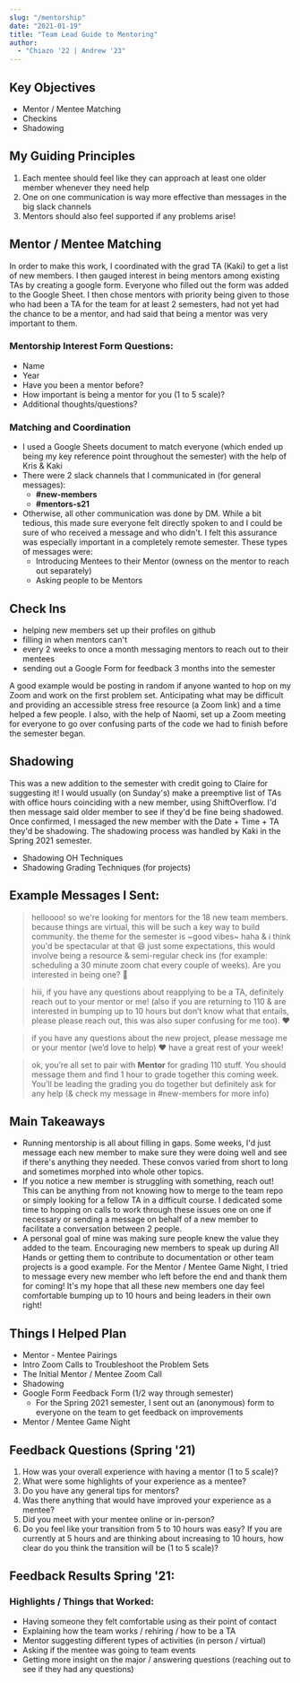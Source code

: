 ```yaml
---
slug: "/mentorship"
date: "2021-01-19"
title: "Team Lead Guide to Mentoring"
author:
  - "Chiazo '22 | Andrew '23"
---
```


## Key Objectives

- Mentor / Mentee Matching
- Checkins
- Shadowing

## My Guiding Principles

1. Each mentee should feel like they can approach at least one older member whenever they need help
1. One on one communication is way more effective than messages in the big slack channels
1. Mentors should also feel supported if any problems arise!

## Mentor / Mentee Matching

In order to make this work, I coordinated with the grad TA (Kaki) to get a list of new members. I then gauged interest in being mentors among existing TAs by creating a google form. Everyone who filled out the form was added to the Google Sheet. I then chose mentors with priority being given to those who had been a TA for the team for at least 2 semesters, had not yet had the chance to be a mentor, and had said that being a mentor was very important to them.

### Mentorship Interest Form Questions:

- Name
- Year
- Have you been a mentor before?
- How important is being a mentor for you (1 to 5 scale)?
- Additional thoughts/questions?

### Matching and Coordination

- I used a Google Sheets document to match everyone (which ended up being my key reference point throughout the semester) with the help of Kris & Kaki
- There were 2 slack channels that I communicated in (for general messages):
  - **#new-members**
  - **#mentors-s21**
- Otherwise, all other communication was done by DM. While a bit tedious, this made sure everyone felt directly spoken to and I could be sure of who received a message and who didn't. I felt this assurance was especially important in a completely remote semester. These types of messages were:
  - Introducing Mentees to their Mentor (owness on the mentor to reach out separately)
  - Asking people to be Mentors

## Check Ins

- helping new members set up their profiles on github
- filling in when mentors can't
- every 2 weeks to once a month messaging mentors to reach out to their mentees
- sending out a Google Form for feedback 3 months into the semester

A good example would be posting in random if anyone wanted to hop on my Zoom and work on the first problem set. Anticipating what may be difficult and providing an accessible stress free resource (a Zoom link) and a time helped a few people. I also, with the help of Naomi, set up a Zoom meeting for everyone to go over confusing parts of the code we had to finish before the semester began.

## Shadowing

This was a new addition to the semester with credit going to Claire for suggesting it! I would usually (on Sunday's) make a preemptive list of TAs with office hours coinciding with a new member, using ShiftOverflow. I'd then message said older member to see if they'd be fine being shadowed. Once confirmed, I messaged the new member with the Date + Time + TA they'd be shadowing. The shadowing process was handled by Kaki in the Spring 2021 semester.

- Shadowing OH Techniques
- Shadowing Grading Techniques (for projects)

## Example Messages I Sent:

> helloooo! so we're looking for mentors for the 18 new team members. because things are virtual, this will be such a key way to build community. the theme for the semester is ~good vibes~ haha & i think you'd be spectacular at that :smile: just some expectations, this would involve being a resource & semi-regular check ins (for example: scheduling a 30 minute zoom chat every couple of weeks). Are you interested in being one? :slightly_smiling_face:

> hiii, if you have any questions about reapplying to be a TA, definitely reach out to your mentor or me! (also if you are returning to 110 & are interested in bumping up to 10 hours but don’t know what that entails, please please reach out, this was also super confusing for me too). :heart:

> if you have any questions about the new project, please message me or your mentor (we’d love to help) :heart: have a great rest of your week!

> ok, you’re all set to pair with **Mentor** for grading 110 stuff. You should message them and find 1 hour to grade together this coming week. You’ll be leading the grading you do together but definitely ask for any help (& check my message in #new-members for more info)

## Main Takeaways

- Running mentorship is all about filling in gaps. Some weeks, I'd just message each new member to make sure they were doing well and see if there's anything they needed. These convos varied from short to long and sometimes morphed into whole other topics.
- If you notice a new member is struggling with something, reach out! This can be anything from not knowing how to merge to the team repo or simply looking for a fellow TA in a difficult course. I dedicated some time to hopping on calls to work through these issues one on one if necessary or sending a message on behalf of a new member to facilitate a conversation between 2 people.
- A personal goal of mine was making sure people knew the value they added to the team. Encouraging new members to speak up during All Hands or getting them to contribute to documentation or other team projects is a good example. For the Mentor / Mentee Game Night, I tried to message every new member who left before the end and thank them for coming! It's my hope that all these new members one day feel comfortable bumping up to 10 hours and being leaders in their own right!

## Things I Helped Plan

- Mentor - Mentee Pairings
- Intro Zoom Calls to Troubleshoot the Problem Sets
- The Initial Mentor / Mentee Zoom Call
- Shadowing
- Google Form Feedback Form (1/2 way through semester)
  - For the Spring 2021 semester, I sent out an (anonymous) form to everyone on the team to get feedback on improvements
- Mentor / Mentee Game Night

## Feedback Questions (Spring '21)

1. How was your overall experience with having a mentor (1 to 5 scale)?
1. What were some highlights of your experience as a mentee?
1. Do you have any general tips for mentors?
1. Was there anything that would have improved your experience as a mentee?
1. Did you meet with your mentee online or in-person?
1. Do you feel like your transition from 5 to 10 hours was easy? If you are currently at 5 hours and are thinking about increasing to 10 hours, how clear do you think the transition will be (1 to 5 scale)?

## Feedback Results Spring '21:

### Highlights / Things that Worked:

- Having someone they felt comfortable using as their point of contact
- Explaining how the team works / rehiring / how to be a TA
- Mentor suggesting different types of activities (in person / virtual)
- Asking if the mentee was going to team events
- Getting more insight on the major / answering questions (reaching out to see if they had any questions)
